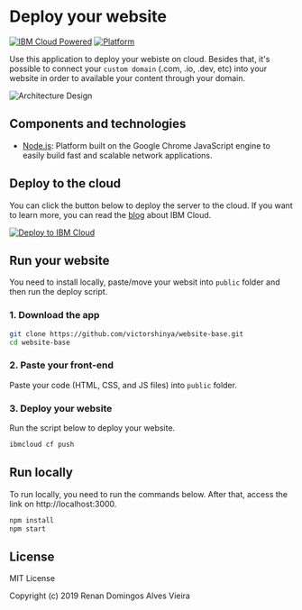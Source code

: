 # Deploy your website

[![IBM Cloud Powered](https://img.shields.io/badge/IBM%20Cloud-powered-blue.svg)](https://cloud.ibm.com)
[![Platform](https://img.shields.io/badge/platform-nodejs-lightgrey.svg?style=flat)](https://developer.ibm.com/?s=nodejs/)

Use this application to deploy your webiste on cloud. Besides that, it's possible to connect your `custom domain` (.com, .io, .dev, etc) into your website in order to available your content through your domain.

![Architecture Design](doc/source/images/architecture.jpeg)

## Components and technologies

* [Node.js](https://developer.ibm.com/?s=nodejs): Platform built on the Google Chrome JavaScript engine to easily build fast and scalable network applications.

## Deploy to the cloud

You can click the button below to deploy the server to the cloud. If you want to learn more, you can read the [blog](https://medium.com/ibmdeveloperbr/o-que-e-a-ibm-cloud-e-como-subir-a-sua-primeira-aplicacao-na-nuvem-41bfd260a2b7) about IBM Cloud.

[![Deploy to IBM Cloud](https://cloud.ibm.com/devops/setup/deploy/button.png)](https://cloud.ibm.com/devops/setup/deploy?repository=https://github.com/victorshinya/website-base)

## Run your website

You need to install locally, paste/move your websit into `public` folder and then run the deploy script.

### 1. Download the app

```sh
git clone https://github.com/victorshinya/website-base.git
cd website-base
```

### 2. Paste your front-end

Paste your code (HTML, CSS, and JS files) into `public` folder.

### 3. Deploy your website

Run the script below to deploy your website.

```sh
ibmcloud cf push
```

## Run locally

To run locally, you need to run the commands below. After that, access the link on http://localhost:3000.

```sh
npm install
npm start
```

## License

MIT License

Copyright (c) 2019 Renan Domingos Alves Vieira
